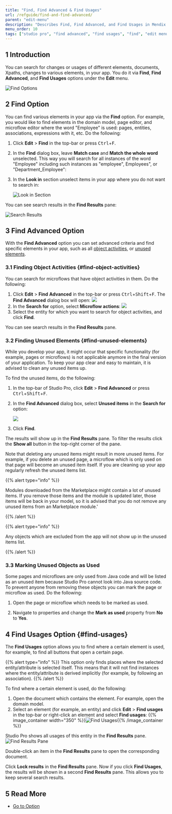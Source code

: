 ```yaml
---
title: "Find, Find Advanced & Find Usages"
url: /refguide/find-and-find-advanced/
parent: "edit-menu"
description: "Describes Find, Find Advanced, and Find Usages in Mendix Studio Pro."
menu_order: 10
tags: ["studio pro", "find advanced", "find usages", "find", "edit menu"]
---
```


## 1 Introduction

You can search for changes or usages of different elements, documents, Xpaths, changes to various elements, in your app.  You do it via **Find**, **Find Advanced**, and **Find Usages** options under the **Edit** menu. 

![Find Options](attachments/find-and-find-advanced/find-options.jpg)

## 2 Find Option

You can find various elements in your app via the **Find** option. For example, you would like to find elements in the domain model, page editor, and microflow editor where the word "Employee" is used: pages, entities, associations, expressions with it, etc. Do the following:

1. Click **Edit** > **Find** in the top-bar or press <kbd>Ctrl</kbd>+<kbd>F</kbd>.

2. In the **Find** dialog box, leave **Match case** and **Match the whole word** unselected. This way you will search for all instances of the word "Employee" including such instances as "employee", Employees", or "Department_Employee":

3. In the **Look in** section unselect items in your app where you do not want to search in:  

   ![Look in Section](attachments/find-and-find-advanced/look-in.jpg)

You can see search results in the **Find Results** pane:

![Search Results](attachments/find-and-find-advanced/search-results.jpg)

## 3 Find Advanced Option

With the **Find Advanced** option you can set advanced criteria and find specific elements in your app, such as all [object activities](#find-object-activities), or [unused elements](#find-unused-elements). 

### 3.1 Finding Object Activities {#find-object-activities}

You can search for microflows that have object activities in them. Do the following:

1.  Click **Edit** > **Find** **Advanced** in the top-bar or press <kbd>Ctrl</kbd>+<kbd>Shift</kbd>+<kbd>F</kbd>.
    The **Find Advanced** dialog box will open:
    ![](attachments/find-and-find-advanced/find-advanced-dialog-box.png)
3.  In the **Search for** option, select **Microflow actions**:
    ![](attachments/find-and-find-advanced/search-for-microflow-actions.png)
3.  Select the entity for which you want to search for object activities, and click **Find**.

You can see search results in the **Find Results** pane.

### 3.2 Finding Unused Elements {#find-unused-elements}

While you develop your app, it might occur that specific functionality (for example, pages or microflows) is not applicable anymore in the final version of your application. To keep your app clear and easy to maintain, it is advised to clean any unused items up. 

To find the unused items, do the following:

1. In the top-bar of Studio Pro, click **Edit** > **Find Advanced** or press <kbd>Ctrl</kbd>+<kbd>Shift</kbd>+<kbd>F</kbd>.

2. In the **Find Advanced** dialog box, select **Unused items** in the **Search for** option:

   ![](attachments/find-and-find-advanced/search-for-unused-items.png)

3. Click **Find**. 

The results will show up in the **Find Results** pane. To filter the results click the **Show all** button in the top-right corner of the pane. 

Note that deleting any unused items might result in more unused items. For example, if you delete an unused page, a microflow which is only used on that page will become an unused item itself. If you are cleaning up your app regularly refresh the unused items list.

{{% alert type="info" %}}

Modules downloaded from the Marketplace might contain a lot of unused items. If you remove those items and the module is updated later, those items will be back in your model, so it is advised that you do not remove any unused items from an Marketplace module.'

{{% /alert %}}

{{% alert type="info" %}}

Any objects which are excluded from the app will not show up in the unused items list.

{{% /alert %}}

### 3.3 Marking Unused Objects as Used 

Some pages and microflows are only used from Java code and will be listed as an unused item because Studio Pro cannot look into Java source code. To prevent anyone from removing these objects you can mark the page or microflow as used. Do the following:

1. Open the page or microflow which needs to be marked as used.

2. Navigate to properties and change the **Mark as used** property from **No** to **Yes**.

## 4 Find Usages Option {#find-usages}

The **Find Usages** option allows you to find where a certain element is used, for example, to find all buttons that open a certain page.

{{% alert type="info" %}}
This option only finds places where the selected entity/attribute is selected itself. This means that it will not find instances where the entity/attribute is derived implicitly (for example, by following an association).
{{% /alert %}}

To find where a certain element is used, do the following:

1. Open the document which contains the element. For example, open the domain model. 
2. Select an element (for example, an entity) and click **Edit** > **Find usages** in the top-bar or right-click an element and select **Find usages**:
    {{% image_container width="350" %}}![Find Usages](attachments/find-and-find-advanced/find-usages.png){{% /image_container %}}

Studio Pro shows all usages of this entity in the **Find Results** pane. 
![Find Results Pane](attachments/find-and-find-advanced/found-usages.png)

Double-click an item in the **Find Results** pane to open the corresponding document. 

Click **Lock results** in the **Find Results** pane. Now if you click **Find Usages**, the results will be shown in a second **Find Results** pane. This allows you to  keep several search results.

## 5 Read More

* [Go to Option](go-to-option)
